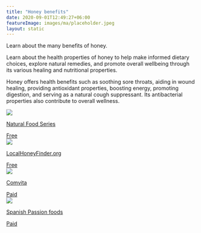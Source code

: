 ```yaml
---
title: "Honey benefits"
date: 2020-09-01T12:49:27+06:00
featureImage: images/ma/placeholder.jpeg
layout: static
---
```


Learn about the many benefits of honey.

Learn about the health properties of honey to help make informed dietary choices, explore natural remedies, and promote overall wellbeing through its various healing and nutritional properties.

Honey offers health benefits such as soothing sore throats, aiding in wound healing, providing antioxidant properties, boosting energy, promoting digestion, and serving as a natural cough suppressant. Its antibacterial properties also contribute to overall wellness.

<a class="ma-link" href="https://www.naturalfoodseries.com/11-benefits-honey/"><div class="ma-card ma-card-Health"><div class="ma-icon"><img src ="/images/Icon-check - health - opacity.svg"/></div><div class="ma-name"><p>Natural Food Series</p></div><div class="ma-paid-text"><span>Free</span></div></div></a><a class="ma-link" href="https://localhoneyfinder.org/UK.php"><div class="ma-card ma-card-Health"><div class="ma-icon"><img src ="/images/Icon-check - health - opacity.svg"/></div><div class="ma-name"><p>LocalHoneyFinder.org</p></div><div class="ma-paid-text"><span>Free</span></div></div></a><a class="ma-link" href="https://www.awin1.com/cread.php?awinmid=22418&awinaffid=1198638&ued=https%3A%2F%2Fwww.comvita.co.uk%2F"><div class="ma-card ma-card-Health"><div class="ma-icon"><img src ="/images/Icon-pound - health - opacity.svg"/></div><div class="ma-name"><p>Comvita</p></div><div class="ma-paid-text"><span>Paid</span></div></div></a><a class="ma-link" href="https://www.spanishpassionfoods.co.uk/spanish-honey/"><div class="ma-card ma-card-Health"><div class="ma-icon"><img src ="/images/Icon-pound - health - opacity.svg"/></div><div class="ma-name"><p>Spanish Passion foods</p></div><div class="ma-paid-text"><span>Paid</span></div></div></a>  

<br/><br/>






